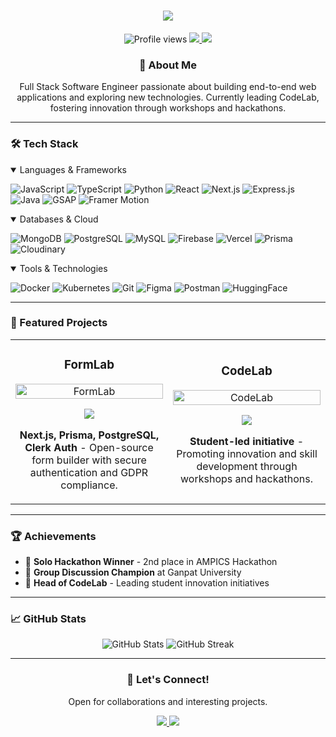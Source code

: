 <h1 align="center">
  <img src="https://readme-typing-svg.herokuapp.com?font=Fira+Code&weight=500&size=40&pause=1000&color=6E57F7&center=true&vCenter=true&random=false&width=600&height=100&lines=Hi+%F0%9F%91%8B%2C+I'm+Vishal+Vyas;Full+Stack+Developer" />
</h1>

<p align="center">
  <img src="https://komarev.com/ghpvc/?username=Vyas106&color=6E57F7" alt="Profile views" />
  <a href="mailto:vyasvishal.work@gmail.com">
    <img src="https://img.shields.io/badge/Email-vyasvishal.work%40gmail.com-6E57F7?style=flat&logo=gmail" />
  </a>
  <a href="https://www.linkedin.com/in/vishal-vyas-5292692aa">
    <img src="https://img.shields.io/badge/LinkedIn-Vishal_Vyas-6E57F7?style=flat&logo=linkedin" />
  </a>
</p>

<div align="center">
  <h3>💫 About Me</h3>
  <p>
    Full Stack Software Engineer passionate about building end-to-end web applications and exploring new technologies. Currently leading CodeLab, fostering innovation through workshops and hackathons.
  </p>
</div>

---

### 🛠️ Tech Stack

<details open>
<summary>Languages & Frameworks</summary>

![JavaScript](https://img.shields.io/badge/JavaScript-F7DF1E?style=for-the-badge&logo=javascript&logoColor=black)
![TypeScript](https://img.shields.io/badge/TypeScript-007ACC?style=for-the-badge&logo=typescript&logoColor=white)
![Python](https://img.shields.io/badge/Python-3776AB?style=for-the-badge&logo=python&logoColor=white)
![React](https://img.shields.io/badge/React-20232A?style=for-the-badge&logo=react&logoColor=61DAFB)
![Next.js](https://img.shields.io/badge/Next.js-000000?style=for-the-badge&logo=next.js&logoColor=white)
![Express.js](https://img.shields.io/badge/Express.js-404D59?style=for-the-badge)
![Java](https://img.shields.io/badge/Java-ED8B00?style=for-the-badge&logo=openjdk&logoColor=white)
![GSAP](https://img.shields.io/badge/GSAP-88CE02?style=for-the-badge&logo=greensock&logoColor=white)
![Framer Motion](https://img.shields.io/badge/Framer_Motion-0055FF?style=for-the-badge&logo=framer&logoColor=white)

</details>

<details open>
<summary>Databases & Cloud</summary>

![MongoDB](https://img.shields.io/badge/MongoDB-4EA94B?style=for-the-badge&logo=mongodb&logoColor=white)
![PostgreSQL](https://img.shields.io/badge/PostgreSQL-316192?style=for-the-badge&logo=postgresql&logoColor=white)
![MySQL](https://img.shields.io/badge/MySQL-00000F?style=for-the-badge&logo=mysql&logoColor=white)
![Firebase](https://img.shields.io/badge/Firebase-039BE5?style=for-the-badge&logo=firebase)
![Vercel](https://img.shields.io/badge/Vercel-000000?style=for-the-badge&logo=vercel&logoColor=white)
![Prisma](https://img.shields.io/badge/Prisma-3982CE?style=for-the-badge&logo=prisma&logoColor=white)
![Cloudinary](https://img.shields.io/badge/Cloudinary-0000FF?style=for-the-badge&logo=cloudinary&logoColor=white)

</details>

<details open>
<summary>Tools & Technologies</summary>

![Docker](https://img.shields.io/badge/Docker-2496ED?style=for-the-badge&logo=docker&logoColor=white)
![Kubernetes](https://img.shields.io/badge/Kubernetes-326CE5?style=for-the-badge&logo=kubernetes&logoColor=white)
![Git](https://img.shields.io/badge/Git-F05032?style=for-the-badge&logo=git&logoColor=white)
![Figma](https://img.shields.io/badge/Figma-F24E1E?style=for-the-badge&logo=figma&logoColor=white)
![Postman](https://img.shields.io/badge/Postman-FF6C37?style=for-the-badge&logo=postman&logoColor=white)
![HuggingFace](https://img.shields.io/badge/HuggingFace-FFD21E?style=for-the-badge)

</details>

---

### 🚀 Featured Projects

<table>
  <tr>
    <td width="50%">
      <h3 align="center">FormLab</h3>
      <div align="center">
        <a href="https://formlab.vercel.app/" target="_blank">
          <img src="https://raw.githubusercontent.com/Vyas106/Vyas106/main/formlab-preview.png" width="100%" alt="FormLab"/>
        </a>
        <p>
          <a href="https://formlab.vercel.app/" target="_blank">
            <img src="https://img.shields.io/badge/Live_Demo-6E57F7?style=for-the-badge&logo=vercel&logoColor=white" />
          </a>
        </p>
        <p><strong>Next.js, Prisma, PostgreSQL, Clerk Auth</strong> - Open-source form builder with secure authentication and GDPR compliance.</p>
      </div>
    </td>
    <td width="50%">
      <h3 align="center">CodeLab</h3>
      <div align="center">
        <a href="https://codelab-one.vercel.app/" target="_blank">
          <img src="https://raw.githubusercontent.com/Vyas106/Vyas106/main/codelab-preview.png" width="100%" alt="CodeLab"/>
        </a>
        <p>
          <a href="https://codelab-one.vercel.app/" target="_blank">
            <img src="https://img.shields.io/badge/Live_Demo-6E57F7?style=for-the-badge&logo=vercel&logoColor=white" />
          </a>
        </p>
        <p><strong>Student-led initiative</strong> - Promoting innovation and skill development through workshops and hackathons.</p>
      </div>
    </td>
  </tr>
</table>

---

### 🏆 Achievements

- 🥈 **Solo Hackathon Winner** - 2nd place in AMPICS Hackathon
- 🎯 **Group Discussion Champion** at Ganpat University
- 👥 **Head of CodeLab** - Leading student innovation initiatives

---

### 📈 GitHub Stats

<div align="center">
  <img src="https://github-readme-stats.vercel.app/api?username=Vyas106&show_icons=true&theme=tokyonight" alt="GitHub Stats" />
  <img src="https://github-readme-streak-stats.herokuapp.com/?user=Vyas106&theme=tokyonight" alt="GitHub Streak" />
</div>

---

<div align="center">
  <h3>🤝 Let's Connect!</h3>
  <p>Open for collaborations and interesting projects.</p>
  <a href="mailto:vyasvishal.work@gmail.com">
    <img src="https://img.shields.io/badge/Email-Connect-6E57F7?style=for-the-badge&logo=gmail" />
  </a>
  <a href="https://www.linkedin.com/in/vishal-vyas-5292692aa">
    <img src="https://img.shields.io/badge/LinkedIn-Connect-6E57F7?style=for-the-badge&logo=linkedin" />
  </a>
</div>
